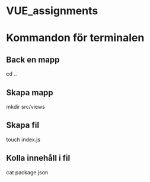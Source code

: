 # VUE_assignments

# Kommandon för terminalen

## Back en mapp
cd ..

## Skapa mapp

mkdir src/views

## Skapa fil

touch index.js

## Kolla innehåll i fil

cat package.json

